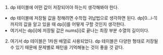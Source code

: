 1. dp 테이블에 어떤 값이 저장되어야 하는지 생각해봐야 한다.
- dp 테이블에 저장될 값을 정해려면 수학접 귀납법으로 생각하면 된다. dp[0...i-1]까지의 값을 알고 있을 때 dp[i]를 어떻게 구할 것인지 생각한다.
- 여기서는 dp[i]에 저장될 값은 nums[i]로 끝나는 최장 부분 수열의 길이이다.
2. 여기서 dp 테이블은 1차원 배열로 사용되었다. dp 테이블은 다양한 형태로 저장될 수 있기 때문에 문제별로 패턴을 기억해놓는 것이 좋을 것 같다.
